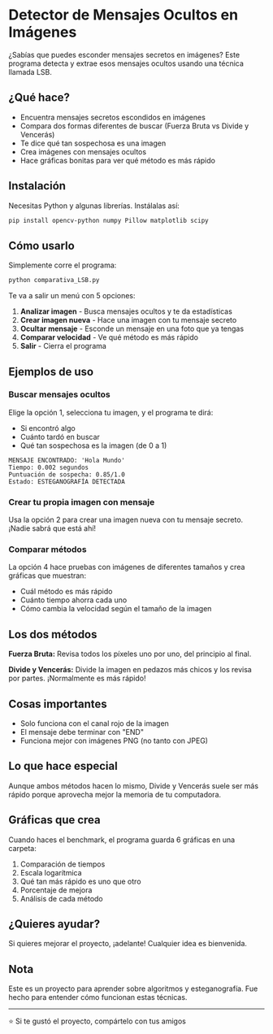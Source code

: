 # Detector de Mensajes Ocultos en Imágenes

¿Sabías que puedes esconder mensajes secretos en imágenes? Este programa detecta y extrae esos mensajes ocultos usando una técnica llamada LSB.

## ¿Qué hace?

- Encuentra mensajes secretos escondidos en imágenes
- Compara dos formas diferentes de buscar (Fuerza Bruta vs Divide y Vencerás)
- Te dice qué tan sospechosa es una imagen
- Crea imágenes con mensajes ocultos
- Hace gráficas bonitas para ver qué método es más rápido

## Instalación

Necesitas Python y algunas librerías. Instálalas así:

```bash
pip install opencv-python numpy Pillow matplotlib scipy
```

## Cómo usarlo

Simplemente corre el programa:

```bash
python comparativa_LSB.py
```

Te va a salir un menú con 5 opciones:

1. **Analizar imagen** - Busca mensajes ocultos y te da estadísticas
2. **Crear imagen nueva** - Hace una imagen con tu mensaje secreto
3. **Ocultar mensaje** - Esconde un mensaje en una foto que ya tengas
4. **Comparar velocidad** - Ve qué método es más rápido
5. **Salir** - Cierra el programa

## Ejemplos de uso

### Buscar mensajes ocultos

Elige la opción 1, selecciona tu imagen, y el programa te dirá:
- Si encontró algo
- Cuánto tardó en buscar
- Qué tan sospechosa es la imagen (de 0 a 1)

```
MENSAJE ENCONTRADO: 'Hola Mundo'
Tiempo: 0.002 segundos
Puntuación de sospecha: 0.85/1.0
Estado: ESTEGANOGRAFÍA DETECTADA
```

### Crear tu propia imagen con mensaje

Usa la opción 2 para crear una imagen nueva con tu mensaje secreto. ¡Nadie sabrá que está ahí!

### Comparar métodos

La opción 4 hace pruebas con imágenes de diferentes tamaños y crea gráficas que muestran:
- Cuál método es más rápido
- Cuánto tiempo ahorra cada uno
- Cómo cambia la velocidad según el tamaño de la imagen

## Los dos métodos

**Fuerza Bruta:** Revisa todos los píxeles uno por uno, del principio al final.

**Divide y Vencerás:** Divide la imagen en pedazos más chicos y los revisa por partes. ¡Normalmente es más rápido!

## Cosas importantes

- Solo funciona con el canal rojo de la imagen
- El mensaje debe terminar con "END"
- Funciona mejor con imágenes PNG (no tanto con JPEG)

## Lo que hace especial

Aunque ambos métodos hacen lo mismo, Divide y Vencerás suele ser más rápido porque aprovecha mejor la memoria de tu computadora.

## Gráficas que crea

Cuando haces el benchmark, el programa guarda 6 gráficas en una carpeta:
1. Comparación de tiempos
2. Escala logarítmica
3. Qué tan más rápido es uno que otro
4. Porcentaje de mejora
5. Análisis de cada método

## ¿Quieres ayudar?

Si quieres mejorar el proyecto, ¡adelante! Cualquier idea es bienvenida.

## Nota

Este es un proyecto para aprender sobre algoritmos y esteganografía. Fue hecho para entender cómo funcionan estas técnicas.

---

⭐ Si te gustó el proyecto, compártelo con tus amigos
